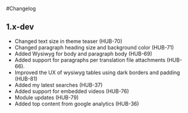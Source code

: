 #Changelog

## 1.x-dev
* Changed text size in theme teaser (HUB-70)
* Changed paragraph heading size and background color (HUB-71)
* Added Wysiwyg for body and paragraph body (HUB-69)
* Added support for paragraphs per translation file attachments (HUB-66).
* Improved the UX of wysiwyg tables using dark borders and padding (HUB-81)
* Added my latest searches (HUB-37)
* Added support for embedded videos (HUB-76)
* Module updates (HUB-79)
* Added top content from google analytics (HUB-36)
